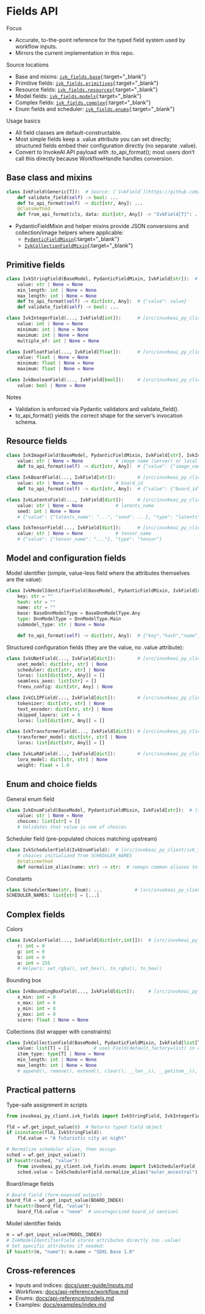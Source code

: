 # Fields API

Focus
- Accurate, to-the-point reference for the typed field system used by workflow inputs.
- Mirrors the current implementation in this repo.

Source locations
- Base and mixins: [`ivk_fields.base`](https://github.com/CodeGandee/invokeai-py-client/blob/main/src/invokeai_py_client/ivk_fields/base.py#L30){:target="_blank"}
- Primitive fields: [`ivk_fields.primitives`](https://github.com/CodeGandee/invokeai-py-client/blob/main/src/invokeai_py_client/ivk_fields/primitives.py#L17){:target="_blank"}
- Resource fields: [`ivk_fields.resources`](https://github.com/CodeGandee/invokeai-py-client/blob/main/src/invokeai_py_client/ivk_fields/resources.py#L21){:target="_blank"}
- Model fields: [`ivk_fields.models`](https://github.com/CodeGandee/invokeai-py-client/blob/main/src/invokeai_py_client/ivk_fields/models.py#L18){:target="_blank"}
- Complex fields: [`ivk_fields.complex`](https://github.com/CodeGandee/invokeai-py-client/blob/main/src/invokeai_py_client/ivk_fields/complex.py#L20){:target="_blank"}
- Enum fields and scheduler: [`ivk_fields.enums`](https://github.com/CodeGandee/invokeai-py-client/blob/main/src/invokeai_py_client/ivk_fields/enums.py#L79){:target="_blank"}

Usage basics
- All field classes are default-constructable.
- Most simple fields keep a .value attribute you can set directly; structured fields embed their configuration directly (no separate .value).
- Convert to InvokeAI API payload with .to_api_format(); most users don’t call this directly because WorkflowHandle handles conversion.

## Base class and mixins

```python
class IvkField(Generic[T]):  # Source: [`IvkField`](https://github.com/CodeGandee/invokeai-py-client/blob/main/src/invokeai_py_client/ivk_fields/base.py#L30){:target="_blank"}
    def validate_field(self) -> bool: ...
    def to_api_format(self) -> dict[str, Any]: ...
    @classmethod
    def from_api_format(cls, data: dict[str, Any]) -> "IvkField[T]": ...
```

- PydanticFieldMixin and helper mixins provide JSON conversions and collection/image helpers where applicable:
  - [`PydanticFieldMixin`](https://github.com/CodeGandee/invokeai-py-client/blob/main/src/invokeai_py_client/ivk_fields/base.py#L190){:target="_blank"}
  - [`IvkCollectionFieldMixin`](https://github.com/CodeGandee/invokeai-py-client/blob/main/src/invokeai_py_client/ivk_fields/base.py#L294){:target="_blank"}

## Primitive fields

```python
class IvkStringField(BaseModel, PydanticFieldMixin, IvkField[str]):  # [src/invokeai_py_client/ivk_fields/primitives.py:17]
    value: str | None = None
    min_length: int | None = None
    max_length: int | None = None
    def to_api_format(self) -> dict[str, Any]:  # {"value": value}
    def validate_field(self) -> bool: ...

class IvkIntegerField(..., IvkField[int]):      # [src/invokeai_py_client/ivk_fields/primitives.py:78]
    value: int | None = None
    minimum: int | None = None
    maximum: int | None = None
    multiple_of: int | None = None

class IvkFloatField(..., IvkField[float]):      # [src/invokeai_py_client/ivk_fields/primitives.py:144]
    value: float | None = None
    minimum: float | None = None
    maximum: float | None = None

class IvkBooleanField(..., IvkField[bool]):     # [src/invokeai_py_client/ivk_fields/primitives.py:204]
    value: bool | None = None
```

Notes
- Validation is enforced via Pydantic validators and validate_field().
- to_api_format() yields the correct shape for the server’s invocation schema.

## Resource fields

```python
class IvkImageField(BaseModel, PydanticFieldMixin, IvkField[str], IvkImageFieldMixin]:  # [src/invokeai_py_client/ivk_fields/resources.py:21]
    value: str | None = None            # image name (server) or local path (upload scenarios)
    def to_api_format(self) -> dict[str, Any]:  # {"value": {"image_name": value}, "type": "image"}

class IvkBoardField(..., IvkField[str]):        # [src/invokeai_py_client/ivk_fields/resources.py:106]
    value: str | None = None            # board_id
    def to_api_format(self) -> dict[str, Any]:  # {"value": {"board_id": value}, "type": "board"}

class IvkLatentsField(..., IvkField[dict]):     # [src/invokeai_py_client/ivk_fields/resources.py:171]
    value: str | None = None            # latents_name
    seed: int | None = None
    # {"value": {"latents_name": "...", "seed": ...}, "type": "latents"}

class IvkTensorField(..., IvkField[dict]):      # [src/invokeai_py_client/ivk_fields/resources.py:248]
    value: str | None = None            # tensor_name
    # {"value": {"tensor_name": "..."}, "type": "tensor"}
```

## Model and configuration fields

Model identifier (simple, value-less field where the attributes themselves are the value):
```python
class IvkModelIdentifierField(BaseModel, PydanticFieldMixin, IvkField[dict[str, Any]]):  # [src/invokeai_py_client/ivk_fields/models.py:18]
    key: str = ""
    hash: str = ""
    name: str = ""
    base: BaseDnnModelType = BaseDnnModelType.Any
    type: DnnModelType = DnnModelType.Main
    submodel_type: str | None = None

    def to_api_format(self) -> dict[str, Any]:  # {"key","hash","name","base","type","submodel_type"}
```

Structured configuration fields (they are the value, no .value attribute):
```python
class IvkUNetField(..., IvkField[dict]):        # [src/invokeai_py_client/ivk_fields/models.py:111]
    unet_model: dict[str, str] | None
    scheduler: dict[str, str] | None
    loras: list[dict[str, Any]] = []
    seamless_axes: list[str] = []
    freeu_config: dict[str, Any] | None

class IvkCLIPField(..., IvkField[dict]):        # [src/invokeai_py_client/ivk_fields/models.py:169]
    tokenizer: dict[str, str] | None
    text_encoder: dict[str, str] | None
    skipped_layers: int = 0
    loras: list[dict[str, Any]] = []

class IvkTransformerField(..., IvkField[dict]): # [src/invokeai_py_client/ivk_fields/models.py:223]
    transformer_model: dict[str, str] | None
    loras: list[dict[str, Any]] = []

class IvkLoRAField(..., IvkField[dict]):        # [src/invokeai_py_client/ivk_fields/models.py:269]
    lora_model: dict[str, str] | None
    weight: float = 1.0
```

## Enum and choice fields

General enum field
```python
class IvkEnumField(BaseModel, PydanticFieldMixin, IvkField[str]):  # [src/invokeai_py_client/ivk_fields/enums.py:79]
    value: str | None = None
    choices: list[str] = []
    # Validates that value is one of choices
```

Scheduler field (pre-populated choices matching upstream)
```python
class IvkSchedulerField(IvkEnumField):  # [src/invokeai_py_client/ivk_fields/enums.py:180]
    # choices initialized from SCHEDULER_NAMES
    @staticmethod
    def normalize_alias(name: str) -> str:  # remaps common aliases to canonical names
```

Constants
```python
class SchedulerName(str, Enum): ...            # [src/invokeai_py_client/ivk_fields/enums.py:17]
SCHEDULER_NAMES: list[str] = [...]
```

## Complex fields

Colors
```python
class IvkColorField(..., IvkField[dict[str,int]]):  # [src/invokeai_py_client/ivk_fields/complex.py:20]
    r: int = 0
    g: int = 0
    b: int = 0
    a: int = 255
    # Helpers: set_rgba(), set_hex(), to_rgba(), to_hex()
```

Bounding box
```python
class IvkBoundingBoxField(..., IvkField[dict]):     # [src/invokeai_py_client/ivk_fields/complex.py:145]
    x_min: int = 0
    x_max: int = 0
    y_min: int = 0
    y_max: int = 0
    score: float | None = None
```

Collections (list wrapper with constraints)
```python
class IvkCollectionField(BaseModel, PydanticFieldMixin, IvkField[list[T]], IvkCollectionFieldMixin[T], Generic[T]:
    value: list[T] = []         # uses Field(default_factory=list) in code
    item_type: type[T] | None = None
    min_length: int | None = None
    max_length: int | None = None
    # append(), remove(), extend(), clear(), __len__(), __getitem__(), etc.
```

## Practical patterns

Type-safe assignment in scripts
```python
from invokeai_py_client.ivk_fields import IvkStringField, IvkIntegerField, IvkSchedulerField

fld = wf.get_input_value(0)  # Returns typed field object
if isinstance(fld, IvkStringField):
    fld.value = "A futuristic city at night"

# Normalize scheduler alias, then assign
sched = wf.get_input_value(7)
if hasattr(sched, "value"):
    from invokeai_py_client.ivk_fields.enums import IvkSchedulerField
    sched.value = IvkSchedulerField.normalize_alias("euler_ancestral")
```

Board/image fields
```python
# Board field (form-exposed output)
board_fld = wf.get_input_value(BOARD_INDEX)
if hasattr(board_fld, "value"):
    board_fld.value = "none"  # uncategorized board_id sentinel
```

Model identifier fields
```python
m = wf.get_input_value(MODEL_INDEX)
# IvkModelIdentifierField stores attributes directly (no .value)
# Set specific attributes if needed:
if hasattr(m, "name"): m.name = "SDXL Base 1.0"
```

## Cross-references

- Inputs and indices: [docs/user-guide/inputs.md](../user-guide/inputs.md)
- Workflows: [docs/api-reference/workflow.md](workflow.md)
- Enums: [docs/api-reference/models.md](models.md)
- Examples: [docs/examples/index.md](../examples/index.md)